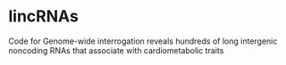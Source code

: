 # lincRNAs
Code for Genome-wide interrogation reveals hundreds of long intergenic noncoding RNAs that associate with cardiometabolic traits
